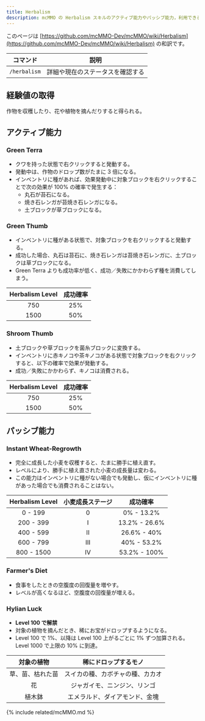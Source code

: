 ```yaml
---
title: Herbalism
description: mcMMO の Herbalism スキルのアクティブ能力やパッシブ能力，利用できるコマンドについて解説します
---
```


このページは [https://github.com/mcMMO-Dev/mcMMO/wiki/Herbalism](https://github.com/mcMMO-Dev/mcMMO/wiki/Herbalism) の和訳です。

|コマンド|説明|
|:------:|:--:|
|`/herbalism`|詳細や現在のステータスを確認する|

## 経験値の取得
作物を収穫したり、花や植物を摘んだりすると得られる。

## アクティブ能力

### Green Terra
  * クワを持った状態で右クリックすると発動する。
  * 発動中は、作物のドロップ数がたまに 3 倍になる。
  * インベントリに種があれば、効果発動中に対象ブロックを右クリックすることで次の効果が 100% の確率で発生する：
    * 丸石が苔石になる。
    * 焼き石レンガが苔焼き石レンガになる。
    * 土ブロックが草ブロックになる。

### Green Thumb
  * インベントリに種がある状態で、対象ブロックを右クリックすると発動する。
  * 成功した場合、丸石は苔石に、焼き石レンガは苔焼き石レンガに、土ブロックは草ブロックになる。
  * Green Terra よりも成功率が低く、成功／失敗にかかわらず種を消費してしまう。

| Herbalism Level | 成功確率 |
|:---------------:|:--------:|
|       750       |    25%   |
|      1500       |    50%   |

### Shroom Thumb
  * 土ブロックや草ブロックを菌糸ブロックに変換する。
  * インベントリに赤キノコや茶キノコがある状態で対象ブロックを右クリックすると、以下の確率で効果が発動する。
  * 成功／失敗にかかわらず、キノコは消費される。

| Herbalism Level | 成功確率 |
|:---------------:|:--------:|
|       750       |    25%   |
|      1500       |    50%   |

## パッシブ能力

### Instant Wheat-Regrowth
  * 完全に成長した小麦を収穫すると、たまに勝手に植え直す。
  * レベルにより、勝手に植え直された小麦の成長量は変わる。
  * この能力はインベントリに種がない場合でも発動し、仮にインベントリに種があった場合でも消費されることはない。

| Herbalism Level | 小麦成長ステージ |    成功確率     |
|:---------------:|:----------------:|:---------------:|
|     0 -  199    |         0        |     0% - 13.2%  |
|   200 -  399    |         I        |  13.2% - 26.6%  |
|   400 -  599    |        II        |  26.6% - 40%    |
|   600 -  799    |       III        |    40% - 53.2%  |
|   800 - 1500    |        IV        |  53.2% - 100%   |

### Farmer's Diet
  * 食事をしたときの空腹度の回復量を増やす。
  * レベルが高くなるほど、空腹度の回復量が増える。

### Hylian Luck
  * **Level 100 で解禁**
  * 対象の植物を摘んだとき、稀にお宝がドロップするようになる。
  * Level 100 で 1%、以降は Level 100 上がるごとに 1% ずつ加算される。Level 1000 で上限の 10% に到達。

|    対象の植物    |       稀にドロップするモノ       |
|:----------------:|:--------------------------------:|
| 草、苗、枯れた苗 | スイカの種、カボチャの種、カカオ |
|        花        |   ジャガイモ、ニンジン、リンゴ   |
|      植木鉢      |  エメラルド、ダイアモンド、金塊  |

{% include related/mcMMO.md %}
